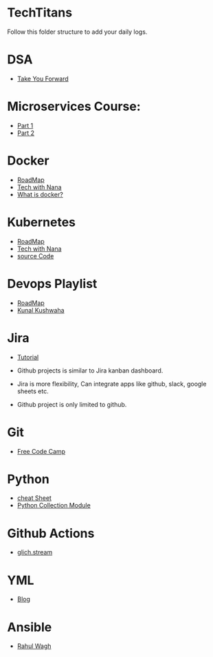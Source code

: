 # TechTitans

Follow this folder structure to add your daily logs.

# DSA

- [Take You Forward](https://takeuforward.org/)

# Microservices Course:

- [Part 1](https://youtu.be/BLlEgtp2_i8?si=mHO2I5m2nFM09KAg)
- [Part 2](https://www.youtube.com/watch?v=EeQRAxXWDF4&t=0s)

# Docker

- [RoadMap](https://roadmap.sh/docker)
- [Tech with Nana](https://youtu.be/3c-iBn73dDE?si=QNNfAH6KlVlW6Yb8)
- [What is docker?](https://aws.amazon.com/docker/)

# Kubernetes

- [RoadMap](https://roadmap.sh/kubernetes)
- [Tech with Nana](https://www.youtube.com/watch?v=X48VuDVv0do)
- [source Code](https://gitlab.com/nanuchi/youtube-tutorial-series/-/tree/master)

# Devops Playlist

- [RoadMap](https://roadmap.sh/devops)
- [Kunal Kushwaha](https://youtube.com/playlist?list=PL9gnSGHSqcnoqBXdMwUTRod4Gi3eac2Ak&si=p1iwhiB2o-zKkIR0)

# Jira

- [Tutorial](https://www.youtube.com/watch?v=nHuhojfjeUY)

- Github projects is similar to Jira kanban dashboard.

- Jira is more flexibility, Can integrate apps like github, slack, google sheets etc.

- Github project is only limited to github.

# Git

- [Free Code Camp](https://www.youtube.com/watch?v=zTjRZNkhiEU)

# Python

- [cheat Sheet](https://www.pythoncheatsheet.org/)
- [Python Collection Module ](https://realpython.com/python-collections-module/)

# Github Actions

- [glich.stream](https://youtube.com/playlist?list=PLArH6NjfKsUhvGHrpag7SuPumMzQRhUKY&si=neQdbgUpow-ahIFf)

# YML

- [Blog](https://spacelift.io/blog/yaml)

# Ansible

- [Rahul Wagh](https://www.youtube.com/watch?v=GROqwFFLl3s)

